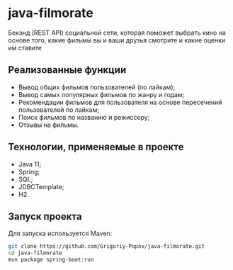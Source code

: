 # java-filmorate
Бекэнд (REST API) социальной сети, которая поможет выбрать кино на основе того, какие фильмы вы и ваши друзья смотрите и какие оценки им ставите
## Реализованные функции
* Вывод общих фильмов пользователей (по лайкам);
* Вывод самых популярных фильмов по жанру и годам;
* Рекомендации фильмов для пользователя на основе пересечений пользователей по лайкам;
* Поиск фильмов по названию и режиссеру;
* Отзывы на фильмы.
## Технологии, применяемые в проекте
* Java 11;
* Spring;
* SQL;
* JDBCTemplate;
* H2.
## Запуск проекта
Для запуска используется Maven:
```bash
git clone https://github.com/Grigoriy-Popov/java-filmorate.git
cd java-filmorate
mvn package spring-boot:run
```